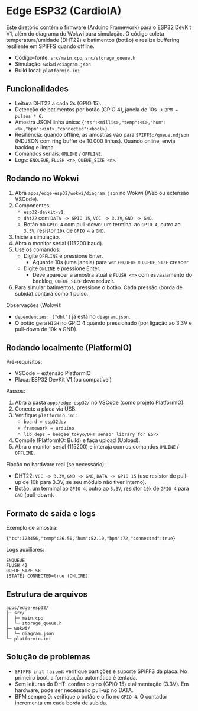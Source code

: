 # Edge ESP32 (CardioIA)

Este diretório contém o firmware (Arduino Framework) para o ESP32 DevKit V1, além do diagrama do Wokwi para simulação. O código coleta temperatura/umidade (DHT22) e batimentos (botão) e realiza buffering resiliente em SPIFFS quando offline.

- Código-fonte: `src/main.cpp`, `src/storage_queue.h`
- Simulação: `wokwi/diagram.json`
- Build local: `platformio.ini`

## Funcionalidades
- Leitura DHT22 a cada 2s (GPIO 15).
- Detecção de batimentos por botão (GPIO 4), janela de 10s → `BPM = pulsos * 6`.
- Amostra JSON linha única: `{"ts":<millis>,"temp":<C>,"hum":<%>,"bpm":<int>,"connected":<bool>}`.
- Resiliência: quando offline, as amostras vão para `SPIFFS:/queue.ndjson` (NDJSON com ring buffer de 10.000 linhas). Quando online, envia backlog e limpa.
- Comandos seriais: `ONLINE` / `OFFLINE`.
- Logs: `ENQUEUE`, `FLUSH <n>`, `QUEUE_SIZE <n>`.

## Rodando no Wokwi
1. Abra `apps/edge-esp32/wokwi/diagram.json` no Wokwi (Web ou extensão VSCode).
2. Componentes:
   - `esp32-devkit-v1`.
   - `dht22` com `DATA -> GPIO 15`, `VCC -> 3.3V`, `GND -> GND`.
   - Botão no `GPIO 4` com pull-down: um terminal ao `GPIO 4`, outro ao `3.3V`, resistor `10k` de `GPIO 4` a `GND`.
3. Inicie a simulação.
4. Abra o monitor serial (115200 baud).
5. Use os comandos:
   - Digite `OFFLINE` e pressione Enter.
     - Aguarde 10s (uma janela) para ver `ENQUEUE` e `QUEUE_SIZE` crescer.
   - Digite `ONLINE` e pressione Enter.
     - Deve aparecer a amostra atual e `FLUSH <n>` com esvaziamento do backlog; `QUEUE_SIZE` deve reduzir.
6. Para simular batimentos, pressione o botão. Cada pressão (borda de subida) contará como 1 pulso.

Observações (Wokwi):
- `dependencies: ["dht"]` já está no `diagram.json`.
- O botão gera `HIGH` no GPIO 4 quando pressionado (por ligação ao 3.3V e pull-down de 10k a GND).

## Rodando localmente (PlatformIO)
Pré-requisitos:
- VSCode + extensão PlatformIO
- Placa: ESP32 DevKit V1 (ou compatível)

Passos:
1. Abra a pasta `apps/edge-esp32/` no VSCode (como projeto PlatformIO).
2. Conecte a placa via USB.
3. Verifique `platformio.ini`:
   - `board = esp32dev`
   - `framework = arduino`
   - `lib_deps = beegee_tokyo/DHT sensor library for ESPx`
4. Compile (PlatformIO: Build) e faça upload (Upload).
5. Abra o monitor serial (115200) e interaja com os comandos `ONLINE` / `OFFLINE`.

Fiação no hardware real (se necessário):
- DHT22: `VCC -> 3.3V`, `GND -> GND`, `DATA -> GPIO 15` (use resistor de pull-up de 10k para 3.3V, se seu módulo não tiver interno).
- Botão: um terminal ao `GPIO 4`, outro ao `3.3V`, resistor `10k` de `GPIO 4` para `GND` (pull-down).

## Formato de saída e logs
Exemplo de amostra:
```
{"ts":123456,"temp":26.50,"hum":52.10,"bpm":72,"connected":true}
```
Logs auxiliares:
```
ENQUEUE
FLUSH 42
QUEUE_SIZE 58
[STATE] CONNECTED=true (ONLINE)
```

## Estrutura de arquivos
```
apps/edge-esp32/
├─ src/
│  ├─ main.cpp
│  └─ storage_queue.h
├─ wokwi/
│  └─ diagram.json
└─ platformio.ini
```

## Solução de problemas
- `SPIFFS init failed`: verifique partições e suporte SPIFFS da placa. No primeiro boot, a formatação automática é tentada.
- Sem leituras do DHT: confira o pino (GPIO 15) e alimentação (3.3V). Em hardware, pode ser necessário pull-up no DATA.
- BPM sempre 0: verifique o botão e o fio no `GPIO 4`. O contador incrementa em cada borda de subida.
